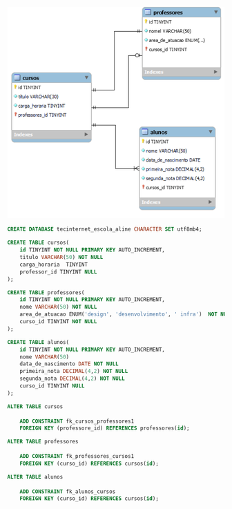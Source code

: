 
![](tecinternet_escola_etapa_um.png)

```sql
CREATE DATABASE tecinternet_escola_aline CHARACTER SET utf8mb4;
```


<!-- Criar tabela CURSO que fizemos no MySQL Workbench com está na foto -->
```sql
CREATE TABLE cursos(
    id TINYINT NOT NULL PRIMARY KEY AUTO_INCREMENT,
    titulo VARCHAR(50) NOT NULL
    carga_horaria  TINYINT 
    professor_id TINYINT NULL 
); 
```

<!-- Criar tabela PROFESSORES que fizemos no MySQL Workbench com está na foto -->
```sql
CREATE TABLE professores(
    id TINYINT NOT NULL PRIMARY KEY AUTO_INCREMENT,
    nome VARCHAR(50) NOT NULL
    area_de_atuacao ENUM('design', 'desenvolvimento', ' infra')  NOT NULL   
    curso_id TINYINT NOT NULL  
); 
```

<!-- Criar tabela ALUNOS que fizemos no MySQL Workbench com está na foto -->
```sql
CREATE TABLE alunos(
    id TINYINT NOT NULL PRIMARY KEY AUTO_INCREMENT,
    nome VARCHAR(50)
    data_de_nascimento DATE NOT NULL
    primeira_nota DECIMAL(4,2) NOT NULL
    segunda_nota DECIMAL(4,2) NOT NULL
    curso_id TINYINT NULL
); 
```


<!--  Criando a chave-estrangeira -->
```sql
ALTER TABLE cursos
    
    ADD CONSTRAINT fk_cursos_professores1 
    FOREIGN KEY (professore_id) REFERENCES professores(id);
```


```sql
ALTER TABLE professores
    
    ADD CONSTRAINT fk_professores_cursos1   
    FOREIGN KEY (curso_id) REFERENCES cursos(id);
```

```sql
ALTER TABLE alunos
    
    ADD CONSTRAINT fk_alunos_cursos  
    FOREIGN KEY (curso_id) REFERENCES cursos(id);
```






